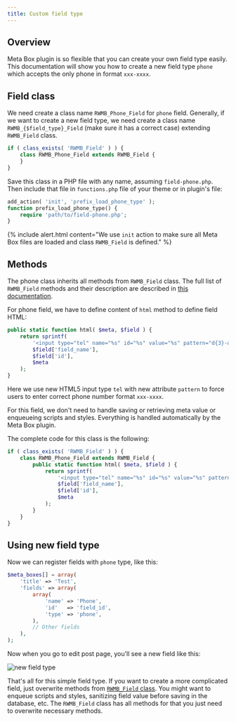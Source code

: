 ```yaml
---
title: Custom field type
---
```


## Overview

Meta Box plugin is so flexible that you can create your own field type easily. This documentation will show you how to create a new field type `phone` which accepts the only phone in format `xxx-xxxx`.

## Field class

We need create a class name `RWMB_Phone_Field` for `phone` field. Generally, if we want to create a new field type, we need create a class name `RWMB_{$field_type}_Field` (make sure it has a correct case) extending `RWMB_Field` class.

```php
if ( class_exists( 'RWMB_Field' ) ) {
    class RWMB_Phone_Field extends RWMB_Field {
    }
}
```

Save this class in a PHP file with any name, assuming `field-phone.php`. Then include that file in `functions.php` file of your theme or in plugin's file:

```php
add_action( 'init', 'prefix_load_phone_type' );
function prefix_load_phone_type() {
    require 'path/to/field-phone.php';
}
```

{% include alert.html content="We use `init` action to make sure all Meta Box files are loaded and class `RWMB_Field` is defined." %}

## Methods

The phone class inherits all methods from `RWMB_Field` class. The full list of `RWMB_Field` methods and their description are described in [this documentation](/rwmb-field-class/).

For phone field, we have to define content of `html` method to define field HTML:

```php
public static function html( $meta, $field ) {
    return sprintf(
        '<input type="tel" name="%s" id="%s" value="%s" pattern="d{3}-d{4}">',
        $field['field_name'],
        $field['id'],
        $meta
    );
}
```

Here we use new HTML5 input type `tel` with new attribute `pattern` to force users to enter correct phone number format `xxx-xxxx`.

For this field, we don't need to handle saving or retrieving meta value or enqueueing scripts and styles. Everything is handled automatically by the Meta Box plugin.

The complete code for this class is the following:

```php
if ( class_exists( 'RWMB_Field' ) ) {
    class RWMB_Phone_Field extends RWMB_Field {
        public static function html( $meta, $field ) {
            return sprintf(
                '<input type="tel" name="%s" id="%s" value="%s" pattern="d{3}-d{4}">',
                $field['field_name'],
                $field['id'],
                $meta
            );
        }
    }
}
```

## Using new field type

Now we can register fields with `phone` type, like this:

```php
$meta_boxes[] = array(
    'title' => 'Test',
    'fields' => array(
        array(
            'name' => 'Phone',
            'id'   => 'field_id',
            'type' => 'phone',
        ),
        // Other fields
    ),
);
```

Now when you go to edit post page, you'll see a new field like this:

![new field type](https://i.imgur.com/lK8DRW7.png)

That's all for this simple field type. If you want to create a more complicated field, just overwrite methods from [`RWMB_Field` class](/rwmb-field-class/). You might want to enqueue scripts and styles, sanitizing field value before saving in the database, etc. The `RWMB_Field` class has all methods for that you just need to overwrite necessary methods.